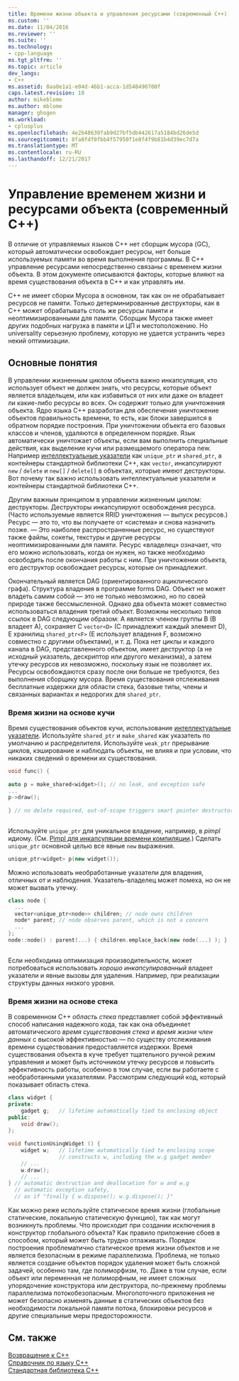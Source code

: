 ```yaml
---
title: Времени жизни объекта и управления ресурсами (современный C++) | Документы Microsoft
ms.custom: ''
ms.date: 11/04/2016
ms.reviewer: ''
ms.suite: ''
ms.technology:
- cpp-language
ms.tgt_pltfrm: ''
ms.topic: article
dev_langs:
- C++
ms.assetid: 8aa0e1a1-e04d-46b1-acca-1d548490700f
caps.latest.revision: 18
author: mikeblome
ms.author: mblome
manager: ghogen
ms.workload:
- cplusplus
ms.openlocfilehash: 4e2b48630fab9d27bf5db442617a5184bd26de5d
ms.sourcegitcommit: 8fa8fdf0fbb4f57950f1e8f4f9b81b4d39ec7d7a
ms.translationtype: MT
ms.contentlocale: ru-RU
ms.lasthandoff: 12/21/2017
---
```

# <a name="object-lifetime-and-resource-management-modern-c"></a>Управление временем жизни и ресурсами объекта (современный C++)
В отличие от управляемых языков C++ нет сборщик мусора (GC), который автоматически освобождает ресурсы, нет больше используемых памяти во время выполнения программы. В C++ управление ресурсами непосредственно связаны с временем жизни объекта. В этом документе описываются факторы, которые влияют на время существования объекта в C++ и как управлять им.  
  
 C++ не имеет сборки Мусора в основном, так как он не обрабатывает ресурсов не памяти. Только детерминированные деструкторы, как в C++ может обрабатывать столь же ресурсы памяти и неоптимизированными для памяти. Сборщик Мусора также имеет других подобных нагрузка в памяти и ЦП и местоположению. Но universality серьезную проблему, которую не удается устранить через некий оптимизации.  
  
## <a name="concepts"></a>Основные понятия  
 В управлении жизненным циклом объекта важно инкапсуляция, кто использует объект не должен знать, что ресурсы, которые объект является владельцем, или как избавиться от них или даже он владеет ли какие-либо ресурсы во всех. Он содержит только для уничтожения объекта. Ядро языка C++ разработан для обеспечения уничтожение объектов правильность времени, то есть, как блоки завершился в обратном порядке построения. При уничтожении объекта его базовых классов и членов, удаляются в определенном порядке.  Язык автоматически уничтожает объекты, если вам выполнить специальные действия, как выделение кучи или размещаемого оператора new.  Например [интеллектуальные указатели](../cpp/smart-pointers-modern-cpp.md) как `unique_ptr` и `shared_ptr`, а контейнеры стандартной библиотеки C++, как `vector`, инкапсулируют `new` / `delete` и `new[]` / `delete[]` в объектах, которые имеют деструкторы. Вот почему так важно использовать интеллектуальные указатели и контейнеры стандартной библиотеки C++.  
  
 Другим важным принципом в управлении жизненным циклом: деструкторы. Деструкторы инкапсулируют освобождения ресурса.  (Часто используемые является RRID уничтожения — выпуск ресурсов.)  Ресурс — это то, что вы получаете от «система» и снова назначить позже.  — Это наиболее распространенные ресурс, но существуют также файлы, сокеты, текстуры и другие ресурсы неоптимизированными для памяти. Ресурс «владелец» означает, что его можно использовать, когда он нужен, но также необходимо освободить после окончания работы с ним.  При уничтожении объекта, его деструктор освобождает ресурсы, которые он принадлежит.  
  
 Окончательный является DAG (ориентированного ациклического графа).  Структура владения в программе forms DAG. Объект не может владеть самим собой — это не только невозможно, но по своей природе также бессмысленной. Однако два объекта может совместно использоваться владения третий объект.  Возможны несколько типов ссылок в DAG следующим образом: A является членом группы B (B владеет A), сохраняет C `vector<D>` (C принадлежит каждый элемент D), E хранилищ `shared_ptr<F>` (E использует владения F, возможно совместно с другими объектами), и т. д.  Пока нет циклы и каждого канала в DAG, представленного объектом, имеет деструктор (а не исходный указатель, дескриптор или другого механизма), а затем утечку ресурсов их невозможно, поскольку язык не позволяет их. Ресурсы освобождаются сразу после они больше не требуются, без выполнения сборщику мусора. Время существования отслеживания бесплатные издержки для области стека, базовые типы, члены и связанных вариантах и недорогих для `shared_ptr`.  
  
### <a name="heap-based-lifetime"></a>Время жизни на основе кучи  
 Время существования объектов кучи, использование [интеллектуальные указатели](../cpp/smart-pointers-modern-cpp.md). Используйте `shared_ptr` и `make_shared` как указатель по умолчанию и распределителя. Используйте `weak_ptr` прерывание циклов, кэширование и наблюдать объекты, не влияя и при условии, что никаких сведений о времени их существования.  
  
```cpp  
void func() {  
  
auto p = make_shared<widget>(); // no leak, and exception safe  
...  
p->draw();   
  
} // no delete required, out-of-scope triggers smart pointer destructor  
  
```  
  
 Используйте `unique_ptr` для уникальное владение, например, в *pimpl* идиому. (См. [Pimpl для инкапсуляции времени компиляции](../cpp/pimpl-for-compile-time-encapsulation-modern-cpp.md).) Сделать `unique_ptr` основной целью все явные `new` выражения.  
  
```cpp  
unique_ptr<widget> p(new widget());  
```  
  
 Можно использовать необработанные указатели для владения, отличных от и наблюдения. Указатель-владелец может помеха, но он не может вызвать утечку.  
  
```cpp  
class node {  
  ...  
  vector<unique_ptr<node>> children; // node owns children  
  node* parent; // node observes parent, which is not a concern  
  ...  
};  
node::node() : parent(...) { children.emplace_back(new node(...) ); }  
  
```  
  
 Если необходима оптимизация производительности, может потребоваться использовать *хорошо инкапсулированный* владеет указатели и явные вызовы для удаления. Например, при реализации структуры данных низкого уровня.  
  
### <a name="stack-based-lifetime"></a>Время жизни на основе стека  
 В современном C++ *область стека* представляет собой эффективный способ написания надежного кода, так как она объединяет автоматического *время существования стека* и *время жизни член данных* с высокой эффективностью — по существу отслеживания времени существования предоставляется издержки. Время существования объекта в куче требует тщательного ручной режим управления и может быть источником утечку ресурсов и повысить эффективность работы, особенно в том случае, если вы работаете с необработанными указателями. Рассмотрим следующий код, который показывает область стека.  
  
```cpp  
class widget {  
private:  
    gadget g;   // lifetime automatically tied to enclosing object  
public:  
    void draw();  
};  
  
void functionUsingWidget () {  
    widget w;   // lifetime automatically tied to enclosing scope  
                // constructs w, including the w.g gadget member  
    // ...
    w.draw();  
    // ...
} // automatic destruction and deallocation for w and w.g  
  // automatic exception safety,   
  // as if "finally { w.dispose(); w.g.dispose(); }"  
```  
  
 Как можно реже используйте статическое время жизни (глобальные статические, локальную статическую функцию), так как могут возникнуть проблемы. Что происходит при создании исключения в конструктор глобального объекта? Как правило приложение сбоев в способом, который может быть трудно отлаживать. Порядок построения проблематично статическое время жизни объектов и не является безопасным в режиме параллелизма. Проблема, не только является создание объектов порядок удаления может быть сложной задачей, особенно там, где полиморфизм, то. Даже в том случае, если объект или переменная не полиморфным, не имеет сложных упорядочение конструктора или деструктора, по-прежнему проблемы параллелизма потокобезопасным. Многопоточного приложения не может безопасно изменять данные в статических объектов без необходимости локальной памяти потока, блокировки ресурсов и другие специальные меры предосторожности.  
  
## <a name="see-also"></a>См. также  
 [Возвращение к C++](../cpp/welcome-back-to-cpp-modern-cpp.md)   
 [Справочник по языку C++](../cpp/cpp-language-reference.md)   
 [Стандартная библиотека C++](../standard-library/cpp-standard-library-reference.md)